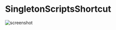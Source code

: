 # SingletonScriptsShortcut
![screenshot](https://user-images.githubusercontent.com/6888784/132967592-739e0ce7-0ae0-46de-9073-c30748db671d.png)
